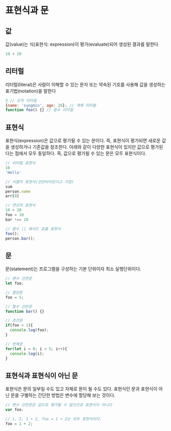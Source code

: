 # 표현식과 문

## 값
값(value)는 식(표현식: expression)이 평가(evaluate)되어 생성된 결과를 말한다
```js
10 + 20
```

## 리터럴
리터럴(literal)은 사람이 이해할 수 있는 문자 또는 약속된 기호를 사용해 값을 생성하는 표기법(notation)을 말한다
```js
3 // 숫자 리터럴
{name: 'sungmin', age: 26}; // 객체 리터럴
function foo() {} // 함수 리터럴
```

## 표현식
표현식(expression)은 값으로 평가될 수 있는 문이다. 즉, 표현식이 평가되면 새로운 값을 생성하거나 기존값을 참조한다.
아래와 같이 다양한 표현식이 있지만 값으로 평가된다는 점에서 모두 동일하다. 즉, 값으로 평가될 수 있는 문은 모두 표현식이다.
```js
// 리터럴 표현식
10
'Hello'

// 식별자 표현식(선언되어있다고 가정)
sum
person.name
arr[0]

// 연산자 표현식
10 + 20
foo = 10
bar !== 10

// 함수 || 메서드 호출 표현식
foo();
person.bar();
```

## 문
문(statement)는 프로그램을 구성하는 기본 단위이자 최소 실행단위이다.
```js
// 변수 선언문 
let foo;

// 할당문
foo = 5;

// 함수 선언문 
function bar() {}

// 조건문
if(foo > 1){
  console.log(foo);
}

// 반복문
for(let i = 0; i < 5; i++){
  console.log(i);
}
```

## 표현식과 표현식이 아닌 문
표현식은 문의 일부일 수도 있고 자체로 문이 될 수도 있다. 표현식인 문과 표현식이 아닌 문을 구별하는 간단한 방법은 변수에 할당해 보는 것이다.
```js
// 변수 선언문은 값으로 평가될 수 없으므로 표현식이 아니다
var foo;

// 1, 2, 1 + 2, foo = 1 + 2는 모두 표현식이다.
foo = 1 + 2;
```
